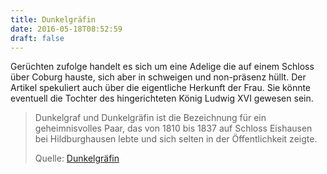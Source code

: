 ```yaml
---
title: Dunkelgräfin
date: 2016-05-18T08:52:59
draft: false
---
```


Gerüchten zufolge handelt es sich um eine Adelige die auf einem Schloss
über Coburg hauste, sich aber in schweigen und non-präsenz hüllt.
Der Artikel spekuliert auch über die eigentliche Herkunft der Frau. Sie
könnte eventuell die Tochter des hingerichteten König Ludwig XVI gewesen
sein.

> Dunkelgraf und Dunkelgräfin ist die Bezeichnung für ein geheimnisvolles
> Paar, das von 1810 bis 1837 auf Schloss Eishausen bei Hildburghausen
> lebte und sich selten in der Öffentlichkeit zeigte.
>
> Quelle: [Dunkelgräfin](https://de.wikipedia.org/wiki/Dunkelgräfin)